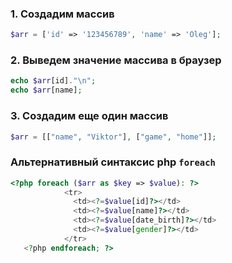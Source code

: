 ### 1. Создадим массив
```php
$arr = ['id' => '123456789', 'name' => 'Oleg'];
```

### 2. Выведем значение массива в браузер
```php
echo $arr[id]."\n";
echo $arr[name];
```

### 3. Создадим еще один массив

```php
$arr = [["name", "Viktor"], ["game", "home"]];
```


### Альтернативный синтаксис php `foreach`
```php
<?php foreach ($arr as $key => $value): ?>
            <tr>
              <td><?=$value[id]?></td>
              <td><?=$value[name]?></td>
              <td><?=$value[date_birth]?></td>
              <td><?=$value[gender]?></td>
            </tr>
   <?php endforeach; ?>
```
